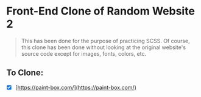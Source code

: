 # Front-End Clone of Random Website 2

> This has been done for the purpose of practicing SCSS.
> Of course, this clone has been done without looking at the original website's source code except for images, fonts, colors, etc.

## To Clone:

- [x] [https://paint-box.com/](https://paint-box.com/)